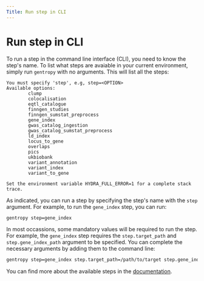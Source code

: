 ```yaml
---
Title: Run step in CLI
---
```


# Run step in CLI

To run a step in the command line interface (CLI), you need to know the step's name. To list what steps are avaiable in your current environment, simply run `gentropy` with no arguments. This will list all the steps:

```
You must specify 'step', e.g, step=<OPTION>
Available options:
        clump
        colocalisation
        eqtl_catalogue
        finngen_studies
        finngen_sumstat_preprocess
        gene_index
        gwas_catalog_ingestion
        gwas_catalog_sumstat_preprocess
        ld_index
        locus_to_gene
        overlaps
        pics
        ukbiobank
        variant_annotation
        variant_index
        variant_to_gene

Set the environment variable HYDRA_FULL_ERROR=1 for a complete stack trace.
```

As indicated, you can run a step by specifying the step's name with the `step` argument. For example, to run the `gene_index` step, you can run:

```bash
gentropy step=gene_index
```

In most occassions, some mandatory values will be required to run the step. For example, the `gene_index` step requires the `step.target_path` and `step.gene_index_path` argument to be specified. You can complete the necessary arguments by adding them to the command line:

```bash
gentropy step=gene_index step.target_path=/path/to/target step.gene_index_path=/path/to/gene_index
```

You can find more about the available steps in the [documentation](../../python_api/steps/_steps.md).
